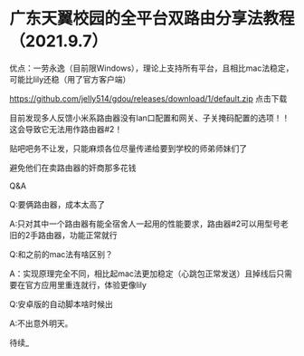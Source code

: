 # 广东天翼校园的全平台双路由分享法教程（2021.9.7）



优点：一劳永逸（目前限Windows），理论上支持所有平台，且相比mac法稳定，可能比lily还稳（用了官方客户端）


  https://github.com/jelly514/gdou/releases/download/1/default.zip
  点击下载

目前发现多人反馈小米系路由器没有lan口配置和网关、子关掩码配置的选项！！这会导致它无法用作路由器#2！


  贴吧吧务不让发，只能麻烦各位尽量传递给要到学校的师弟师妹们了
 

 避免他们在卖路由器的奸商那多花钱

  Q&A

  Q:要俩路由器，成本太高了

  A:只对其中一个路由器有能全宿舍人一起用的性能要求，路由器#2可以用型号老旧的2手路由器，功能正常就行
  

  Q:和之前的mac法有啥区别？

  A：实现原理完全不同，相比起mac法更加稳定（心跳包正常发送）且掉线后只需要在官方应用里重连就行，体验更像lily
  

  Q:安卓版的自动脚本啥时候出

  A:不出意外明天。
  
  待续_
